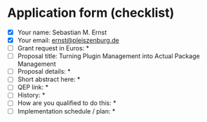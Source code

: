 <!--
http://blog.qgis.org/2020/04/26/qgis-grants-5-call-for-grant-proposals-2020/
https://forms.gle/SpyyEStwqtorzB4D9
-->

# Application form (checklist)

- [x] Your name: Sebastian M. Ernst
- [x] Your email: ernst@pleiszenburg.de
- [ ] Grant request in Euros: * <!-- between 1 Euro and 10,000 Euros -->
- [ ] Proposal title: Turning Plugin Management into Actual Package Management
- [ ] Proposal details: *
- [ ] Short abstract here: * <!-- The detailed description of what it is you would like to work on should be provided in the QEP -->
- [ ] QEP link: *
- [ ] History: * <!-- Tell us a little about what work has already been done related to your grant proposal. Are you starting from scratch or are do you plan to build on the work of others? -->
- [ ] How are you qualified to do this: * <!-- Tell us about previous work you have done that will demonstrate that you have the needed skills and enthusiasm to complete this task. -->
- [ ] Implementation schedule / plan: * <!-- Lay out for us what will be done when. Please try to tie your work plan to the QGIS release schedule and other key activities in the QGIS project. -->
